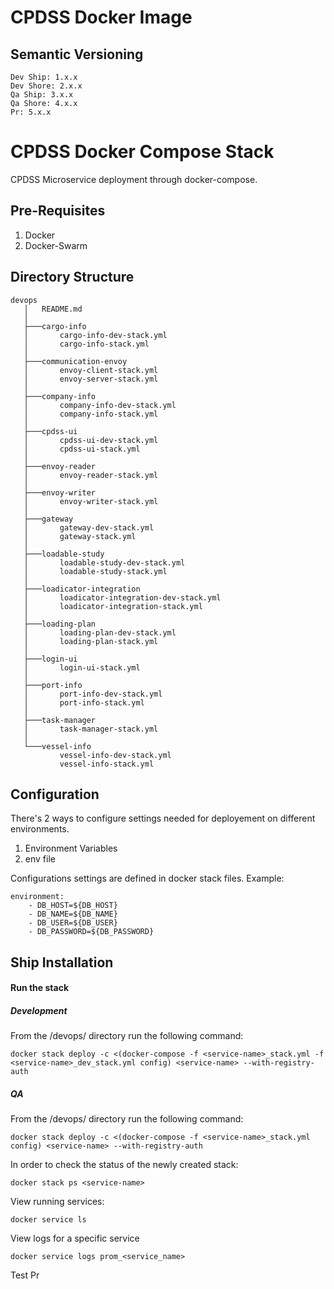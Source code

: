 # CPDSS Docker Image

## Semantic Versioning

```
Dev Ship: 1.x.x
Dev Shore: 2.x.x
Qa Ship: 3.x.x
Qa Shore: 4.x.x
Pr: 5.x.x
```

# CPDSS Docker Compose Stack

CPDSS Microservice deployment through docker-compose.

## Pre-Requisites 

1. Docker
2. Docker-Swarm

## Directory Structure

```
devops
   │   README.md
   │
   ├───cargo-info
   │       cargo-info-dev-stack.yml
   │       cargo-info-stack.yml
   │
   ├───communication-envoy
   │       envoy-client-stack.yml
   │       envoy-server-stack.yml
   │
   ├───company-info
   │       company-info-dev-stack.yml
   │       company-info-stack.yml
   │
   ├───cpdss-ui
   │       cpdss-ui-dev-stack.yml
   │       cpdss-ui-stack.yml
   │
   ├───envoy-reader
   │       envoy-reader-stack.yml
   │
   ├───envoy-writer
   │       envoy-writer-stack.yml
   │
   ├───gateway
   │       gateway-dev-stack.yml
   │       gateway-stack.yml
   │
   ├───loadable-study
   │       loadable-study-dev-stack.yml
   │       loadable-study-stack.yml
   │
   ├───loadicator-integration
   │       loadicator-integration-dev-stack.yml
   │       loadicator-integration-stack.yml
   │
   ├───loading-plan
   │       loading-plan-dev-stack.yml
   │       loading-plan-stack.yml
   │
   ├───login-ui
   │       login-ui-stack.yml
   │
   ├───port-info
   │       port-info-dev-stack.yml
   │       port-info-stack.yml
   │
   ├───task-manager
   │       task-manager-stack.yml
   │
   └───vessel-info
           vessel-info-dev-stack.yml
           vessel-info-stack.yml
```

## Configuration

There's 2 ways to configure settings needed for deployement on different environments.
1. Environment Variables
2. env file

Configurations settings are defined in docker stack files.
Example: 
```
environment: 
    - DB_HOST=${DB_HOST}
    - DB_NAME=${DB_NAME} 
    - DB_USER=${DB_USER} 
    - DB_PASSWORD=${DB_PASSWORD}
```
## Ship Installation

#### Run the stack

##### Development 
From the /devops/<service-name> directory run the following command:
```
docker stack deploy -c <(docker-compose -f <service-name>_stack.yml -f <service-name>_dev_stack.yml config) <service-name> --with-registry-auth
```
##### QA
From the /devops/<service-name> directory run the following command:
```
docker stack deploy -c <(docker-compose -f <service-name>_stack.yml config) <service-name> --with-registry-auth
```

In order to check the status of the newly created stack:

```
docker stack ps <service-name>
```

View running services:
```
docker service ls
```
View logs for a specific service

```
docker service logs prom_<service_name>
```

Test Pr
